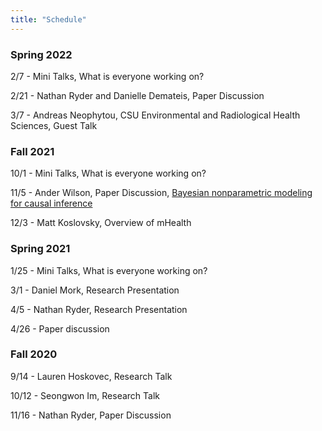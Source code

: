 ```yaml
---
title: "Schedule"
---
```


### Spring 2022

2/7 - Mini Talks, What is everyone working on?  

2/21 - Nathan Ryder and Danielle Demateis, Paper Discussion

3/7 - Andreas Neophytou, CSU Environmental and Radiological Health Sciences, Guest Talk


### Fall 2021

10/1 - Mini Talks, What is everyone working on?

11/5 - Ander Wilson, Paper Discussion, [Bayesian nonparametric modeling for causal inference](https://www.tandfonline.com/doi/abs/10.1198/jcgs.2010.08162)

12/3 - Matt Koslovsky, Overview of mHealth

### Spring 2021

1/25 - Mini Talks, What is everyone working on?

3/1 - Daniel Mork, Research Presentation 

4/5 - Nathan Ryder, Research Presentation

4/26 - Paper discussion

### Fall 2020

9/14 - Lauren Hoskovec, Research Talk

10/12 - Seongwon Im, Research Talk

11/16 - Nathan Ryder, Paper Discussion

